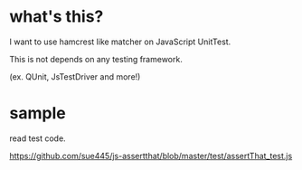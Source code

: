 # what's this?

I want to use hamcrest like matcher on JavaScript UnitTest.

This is not depends on any testing framework.

(ex. QUnit, JsTestDriver and more!)

# sample
read test code.

https://github.com/sue445/js-assertthat/blob/master/test/assertThat_test.js